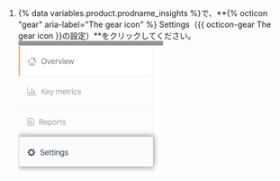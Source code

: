 1. {% data variables.product.prodname_insights %}で、**{% octicon "gear" aria-label="The gear icon" %} Settings（{{ octicon-gear The gear icon }}の設定）**をクリックしてください。 ![設定タブ](/assets/images/help/insights/settings-tab.png)
